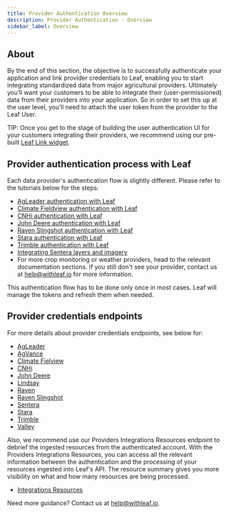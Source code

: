 ```yaml
---
title: Provider Authentication Overview
description: Provider Authentication - Overview
sidebar_label: Overview
---
```

<!-- the following links are referenced throughout this document -->
[1]: https://docs.withleaf.io/docs/Link_provider_connection
[2]: https://withleaf.io/en/whats-new/john-deere-authentication-with-leaf/
[3]: https://withleaf.io/en/whats-new/climate-fieldview-authentication-with-leaf/
[4]: https://withleaf.io/en/whats-new/agleader-authentication-with-leaf/
[5]: https://withleaf.io/en/whats-new/cnhi-authentication-with-leaf/
[6]: https://withleaf.io/en/whats-new/raven-slingshot-integration-with-leaf/
[7]: https://withleaf.io/en/whats-new/stara-authentication-with-leaf/
[8]: https://withleaf.io/en/whats-new/trimble-authentication-with-leaf/
[9]: https://withleaf.io/en/whats-new/sentera-integration-with-leaf/



[10]: https://docs.withleaf.io/docs/credentials_cnhi
[11]: https://docs.withleaf.io/docs/credentials_stara
[12]: https://docs.withleaf.io/docs/credentials_raven
[13]: https://docs.withleaf.io/docs/credentials_agleader
[14]: https://docs.withleaf.io/docs/credentials_raven_slingshot
[15]: https://docs.withleaf.io/docs/credentials_sentera
[16]: https://docs.withleaf.io/docs/credentials_agvance
[17]: https://docs.withleaf.io/docs/credentials_john_deere/
[18]: https://docs.withleaf.io/docs/credentials_cfv
[19]: https://docs.withleaf.io/docs/credentials_trimble
[20]: https://docs.withleaf.io/docs/integrations_endpoints
[21]: https://docs.withleaf.io/docs/credentials_lindsay
[22]: https://docs.withleaf.io/docs/credentials_valley

## About 
By the end of this section, the objective is to successfully authenticate your application and link provider credentials to Leaf, enabling you to start integrating standardized data from major agricultural providers. Ultimately you’ll want your customers to be able to integrate their (user-permissioned) data from their providers into your application. So in order to set this up at the user level, you’ll need to attach the user token from the provider to the Leaf User. 

TIP: Once you get to the stage of building the user authentication UI for your customers integrating their providers, we recommend using our pre-built [Leaf Link widget][1]. 

## Provider authentication process with Leaf
Each data provider's authentication flow is slightly different. Please refer to the tutorials below for the steps:
- [AgLeader authentication with Leaf][4]
- [Climate Fieldview authentication with Leaf][3]
- [CNHi authentication with Leaf][5]
- [John Deere authentication with Leaf][2]
- [Raven Slingshot authentication with Leaf][6]
- [Stara authentication with Leaf][7]
- [Trimble authentication with Leaf][8]
- [Integrating Sentera layers and imagery][9]
- For more crop monitoring or weather providers, head to the relevant documentation sections. If you still don't see your provider, contact us at help@withleaf.io for more information. 

This authentication flow has to be done only once in most cases. Leaf will manage the tokens and refresh them when needed.

## Provider credentials endpoints
For more details about provider credentials endpoints, see below for:
- [AgLeader][13]
- [AgVance][16]
- [Climate Fielview][18]
- [CNHi][10]
- [John Deere][17]
- [Lindsay][21]
- [Raven][12]
- [Raven Slingshot][14]
- [Sentera][15]
- [Stara][11]
- [Trimble][19]
- [Valley][22]

Also, we recommend use our Providers Integrations Resources endpoint to debrief the ingested resources from the authenticated account. 
With the Providers Integrations Resources, you can access all the relevant information between the authentication and the processing of your 
resources ingested into Leaf's API. The resource summary gives you more visibility on what and how many resources are being processed. 
- [Integrations Resources][20]

Need more guidance? Contact us at help@withleaf.io.